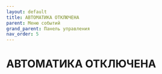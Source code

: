```yaml
---
layout: default
title: АВТОМАТИКА ОТКЛЮЧЕНА
parent: Меню событий
grand_parent: Панель управления
nav_order: 5
---
```


# АВТОМАТИКА ОТКЛЮЧЕНА

